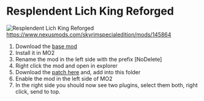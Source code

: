 # Resplendent Lich King Reforged
![Resplendent Lich King Reforged](https://staticdelivery.nexusmods.com/mods/1704/images/145864/145864-1743016042-1939592459.png)
https://www.nexusmods.com/skyrimspecialedition/mods/145864

1. Download the [base mod](https://www.nexusmods.com/Core/Libs/Common/Widgets/DownloadPopUp?id=625540&game_id=1704&nmm=1)
2. Install it in MO2
3. Rename the mod in the left side with the prefix \[NoDelete\]
4. Right click the mod and open in explorer
5. Download the [patch here](https://github.com/Grrenix/Lorerim-Armor-Patches/raw/refs/heads/main/Resplendent%20Lich%20King%20Reforged/Resplendent%20Lich%20King%20-%20Lorerim%20Patch.esp) and, add into this folder
6. Enable the mod in the left side of MO2
7. In the right side you should now see two plugins, select them both, right click, send to top.
